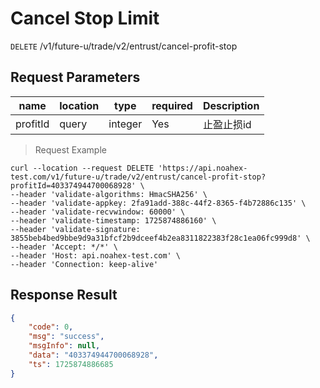 # Cancel Stop Limit

`DELETE` /v1/future-u/trade/v2/entrust/cancel-profit-stop

## Request Parameters

| name     | location  | type    | required | Description       |
| -------- | ----- | ------- | ---- | ---------- |
| profitId | query | integer | Yes   | 止盈止损id |

> Request Example

```shell
curl --location --request DELETE 'https://api.noahex-test.com/v1/future-u/trade/v2/entrust/cancel-profit-stop?profitId=403374944700068928' \
--header 'validate-algorithms: HmacSHA256' \
--header 'validate-appkey: 2fa91add-388c-44f2-8365-f4b72886c135' \
--header 'validate-recvwindow: 60000' \
--header 'validate-timestamp: 1725874886160' \
--header 'validate-signature: 3855beb4bed9bbe9d9a31bfcf2b9dceef4b2ea8311822383f28c1ea06fc999d8' \
--header 'Accept: */*' \
--header 'Host: api.noahex-test.com' \
--header 'Connection: keep-alive'
```

## Response Result

```json
{
    "code": 0,
    "msg": "success",
    "msgInfo": null,
    "data": "403374944700068928",
    "ts": 1725874886685
}
```

